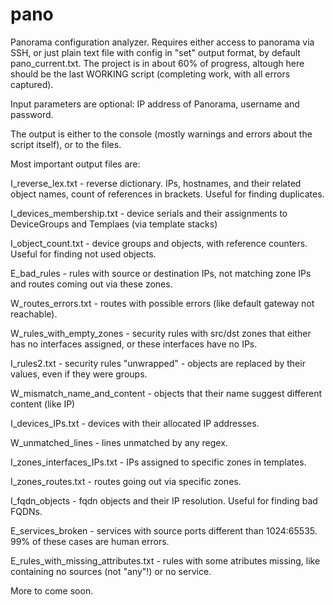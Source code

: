 # pano
Panorama configuration analyzer. Requires either access to panorama via SSH, or just plain text file with config in "set" output format, by default pano_current.txt. The project is in about 60% of progress, altough here should be the last WORKING script (completing work, with all errors captured). 

Input parameters are optional: IP address of Panorama, username and password. 

The output is either to the console (mostly warnings and errors about the script itself), or to the files. 


Most important output files are: 

I_reverse_lex.txt - reverse dictionary. IPs, hostnames, and their related object names, count of references in brackets. Useful for finding duplicates. 

I_devices_membership.txt - device serials and their assignments to DeviceGroups and Templaes (via template stacks)

I_object_count.txt - device groups and objects, with reference counters. Useful for finding not used objects. 

E_bad_rules - rules with source or destination IPs, not matching zone IPs and routes coming out via these zones. 

W_routes_errors.txt - routes with possible errors (like default gateway not reachable). 

W_rules_with_empty_zones - security rules with src/dst zones that either has no interfaces assigned, or these interfaces have no IPs. 

I_rules2.txt - security rules "unwrapped" - objects are replaced by their values, even if they were groups. 

W_mismatch_name_and_content - objects that their name suggest different content (like IP)

I_devices_IPs.txt - devices with their allocated IP addresses. 

W_unmatched_lines - lines unmatched by any regex. 

I_zones_interfaces_IPs.txt - IPs assigned to specific zones in templates. 

I_zones_routes.txt - routes going out via specific zones. 

I_fqdn_objects - fqdn objects and their IP resolution. Useful for finding bad FQDNs. 

E_services_broken - services with source ports different than 1024:65535. 99% of these cases are human errors. 

E_rules_with_missing_attributes.txt - rules with some atributes missing, like containing no sources (not "any"!) or no service. 


More to come soon. 
